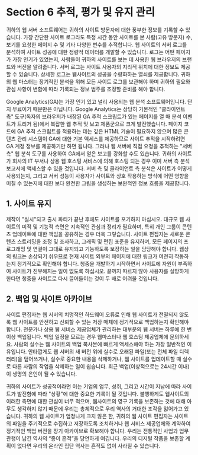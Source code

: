 # Section 6 추적, 평가 및 유지 관리

귀하의 웹 서버 소프트웨어는 귀하의 사이트 방문자에 대한 풍부한 정보를 기록할 수 있습니다. 가장 간단한 사이트 로그라도 특정 시간 동안 사이트를 본 사람(고유 방문자) 수, 보기를 요청한 페이지 수 및 기타 다양한 변수를 추적합니다. 웹 사이트의 서버 로그를 분석하여 사이트 성공에 대한 정량적 데이터를 개발할 수 있습니다. 로그는 어떤 페이지가 가장 인기가 있었는지, 사람들이 귀하의 사이트를 보는 데 사용한 웹 브라우저의 브랜드와 버전을 알려줍니다. 서버 로그는 사이트 사용자의 지리적 위치에 대한 정보도 제공할 수 있습니다. 상세한 로그는 웹사이트의 성공을 수량화하는 열쇠를 제공합니다. 귀하의 웹 마스터는 장기적인 분석을 위해 모든 사이트 로그를 보관해야 하며 귀하의 필요와 관심 사항이 변함에 따라 기록되는 정보 범주를 조정할 준비를 해야 합니다.

Google Analytics(GA)는 가장 인기 있고 널리 사용되는 웹 분석 소프트웨어입니다. 단지 무료이기 때문만은 아닙니다. Google Analytics는 상당히 기본적인 "클라이언트 측" 도구(독자의 브라우저가 내장된 GA 추적 스크립트가 있는 페이지를 열 때 분석 이벤트가 트리거 됨)에서 복잡한 웹 추적 및 보고 제품군으로 크게 발전했습니다. 페이지 코드에 GA 추적 스크립트를 적용하는 데는 깊은 HTML 기술이 필요하지 않으며 많은 콘텐츠 관리 시스템이 GA에 대한 기본 액세스를 제공하므로 사이트 추적을 시작하려면 GA 계정 정보를 제공하기만 하면 됩니다. 그러나 웹 서버에 직접 요청을 추적하는 "서버 측" 웹 분석 도구를 사용하여 GA에서 얻은 보고를 강화할 수도 있습니다. 귀하의 사이트가 회사의 IT 부서나 상용 웹 호스팅 서비스에 의해 호스팅 되는 경우 이미 서버 측 분석 보고서에 액세스할 수 있을 것입니다. 서버 측 및 클라이언트 측 분석은 사이트가 어떻게 사용되는지, 그리고 서버 성능이 사용자가 사이트와 상호 작용하는 방식에 어떤 영향을 미칠 수 있는지에 대한 보다 완전한 그림을 생성하는 보완적인 정보 흐름을 제공합니다.

## 1. 사이트 유지

제작이 "실시"되고 출시 파티가 끝난 후에도 사이트를 포기하지 마십시오. 대규모 웹 사이트의 미적 및 기능적 측면은 지속적인 관심과 정리가 필요하며, 특히 개인 그룹이 콘텐츠 업데이트에 대한 책임을 공유하는 경우 더욱 그렇습니다. 사이트 편집자는 새로운 콘텐츠 스트리밍을 조정 및 조사하고, 그래픽 및 편집 표준을 유지하며, 모든 페이지의 프로그래밍 및 연결이 그대로 유지되고 기능하도록 보장하는 일을 담당해야 합니다. 웹상의 링크는 손상되기 쉬우므로 현재 사이트 외부의 페이지에 대한 링크가 여전히 작동하는지 정기적으로 확인해야 합니다. 청중을 개발하기 시작하면서 사이트에 자원이 부족하여 사이트가 진부해지는 일이 없도록 하십시오. 끝까지 따르지 않아 사용자를 실망하게 한다면 청중을 사이트로 다시 끌어들이는 것이 두 배로 어려울 것입니다.

## 2. 백업 및 사이트 아카이브

사이트 편집자는 웹 서버의 치명적인 하드웨어 오류로 인해 웹 사이트가 전멸되지 않도록 웹 사이트를 안전하고 신뢰할 수 있는 저장 매체에 정기적으로 백업하는지 확인해야 합니다. 전문가나 상용 웹 서비스 제공업체가 관리하는 대부분의 웹 서버는 하루에 한 번 이상 백업됩니다. 백업 일정을 모르는 경우 웹마스터나 웹 호스팅 제공업체에 문의하세요. 사람의 실수는 웹 사이트의 백업 복사본에 빠르게 액세스해야 하는 가장 일반적인 이유입니다. 안타깝게도 웹 서버의 새 버전 위에 실수로 오래된 파일(또는 전체 파일 디렉터리)을 덮어쓰거나, 실수로 중요한 내용을 삭제하거나, 웹 사이트를 업데이트할 때 실수로 다른 사람의 작업을 삭제하는 일이 쉽습니다. 최근 백업(이상적으로는 24시간 이내)이 생명의 은인이 될 수 있습니다.

귀하의 사이트가 성공적이라면 이는 기업의 업무, 성취, 그리고 시간이 지남에 따라 사이트가 발전함에 따라 "상황"에 대한 중요한 기록이 될 것입니다. 불행하게도 웹사이트의 이러한 측면에 대한 관심이 너무 적으며, 웹사이트의 영구 기록을 보존하는 것에 대해 아무도 생각하지 않기 때문에 우리는 총체적으로 우리 역사의 거대한 조각을 잃어가고 있습니다. 귀하의 웹 사이트가 엄청나게 크지 않은 한, 귀하의 웹 사이트 편집자는 사이트의 파일을 주기적으로 수집하고 저장하도록 조치하거나 웹 서비스 제공업체와 계약하여 정기적인 백업 버전을 장기 아카이브로 확보해야 합니다. 우리는 전통적인 사업과 업무 관행이 남긴 역사의 “종이 흔적”을 당연하게 여깁니다. 우리의 디지털 작품을 보존할 계획이 없다면 우리의 온라인 집단 역사는 흔적도 없이 사라질 수 있습니다.
